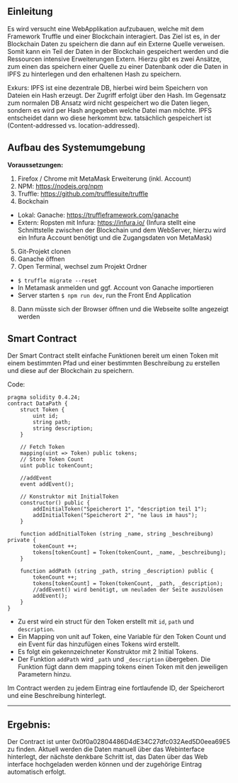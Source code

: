 ## Einleitung
Es wird versucht eine WebApplikation aufzubauen, welche mit dem Framework Truffle und einer Blockchain interagiert. Das Ziel ist es, in der Blockchain Daten zu speichern die dann auf ein Externe Quelle verweisen. Somit kann ein Teil der Daten in der Blockchain gespeichert werden und die Ressourcen intensive Erweiterungen Extern. Hierzu gibt es zwei Ansätze, zum einen das speichern einer Quelle zu einer Datenbank oder die Daten in IPFS zu hinterlegen und den erhaltenen Hash zu speichern.

Exkurs: IPFS ist eine dezentrale DB, hierbei wird beim Speichern von Dateien ein Hash erzeugt. Der Zugriff erfolgt über den Hash. Im Gegensatz zum normalen DB Ansatz wird nicht gespeichert wo die Daten liegen, sondern es wird per Hash angegeben welche Datei man möchte. IPFS entscheidet dann wo diese herkommt bzw. tatsächlich gespeichert ist (Content-addressed vs. location-addressed).

## Aufbau des Systemumgebung
**Voraussetzungen:**
1. Firefox / Chrome mit MetaMask Erweiterung (inkl. Account)
2. NPM: https://nodejs.org/npm 
3. Truffle: https://github.com/trufflesuite/truffle
4. Bockchain 
 - Lokal: Ganache: https://truffleframework.com/ganache
 - Extern: Ropsten mit Infura: https://infura.io/
 (Infura stellt eine Schnittstelle zwischen der Blockchain und dem WebServer, hierzu wird ein Infura Account benötigt und die Zugangsdaten von MetaMask)
5. Git-Projekt clonen
6. Ganache öffnen 
7. Open Terminal, wechsel zum Projekt Ordner
 - `$ truffle migrate --reset`
 - In Metamask anmelden und ggf. Account von Ganache importieren
 - Server starten `$ npm run dev`, run the Front End Application
8. Dann müsste sich der Browser öffnen und die Webseite sollte angezeigt werden

## Smart Contract
Der Smart Contract stellt einfache Funktionen bereit um einen Token mit einem bestimmten Pfad und einer bestimmten Beschreibung zu erstellen und diese auf der Blockchain zu speichern.

Code:

```
pragma solidity 0.4.24;
contract DataPath {
    struct Token {
        uint id;
        string path;
        string description;
    }

    // Fetch Token
    mapping(uint => Token) public tokens;
    // Store Token Count
    uint public tokenCount;

    //addEvent
    event addEvent();

    // Konstruktor mit InitialToken
    constructor() public {
        addInitialToken("Speicherort 1", "description teil 1");
        addInitialToken("Speicherort 2", "ne laus im haus");
    }

    function addInitialToken (string _name, string _beschreibung) private {
        tokenCount ++;
        tokens[tokenCount] = Token(tokenCount, _name, _beschreibung);
    }

    function addPath (string _path, string _description) public {
        tokenCount ++;
        tokens[tokenCount] = Token(tokenCount, _path, _description);
        //addEvent() wird benötigt, um neuladen der Seite auszulösen
        addEvent();
    }
}
```
- Zu erst wird ein struct für den Token erstellt mit `id`, `path` und `description`.
- Ein Mapping von unit auf Token, eine Variable für den Token Count und ein Event für das hinzufügen eines Tokens wird erstellt.
- Es folgt ein gekennzeichneter Konstruktor mit 2 Initial Tokens.
- Der Funktion  `addPath` wird `_path` und `_description` übergeben. Die Funktion fügt dann dem mapping tokens einen Token mit den jeweiligen Parametern hinzu.

Im Contract werden zu jedem Eintrag eine fortlaufende ID, der Speicherort und eine Beschreibung hinterlegt.

---

## Ergebnis:
Der Contract ist unter 0x0f0a02804486D4dE34C27dfc032Aed5D0eea69E5 zu finden.
Aktuell werden die Daten manuell über das Webinterface hinterlegt, der nächste denkbare Schritt ist, das Daten über das Web interface hochgeladen werden können und der zugehörige Eintrag automatisch erfolgt.